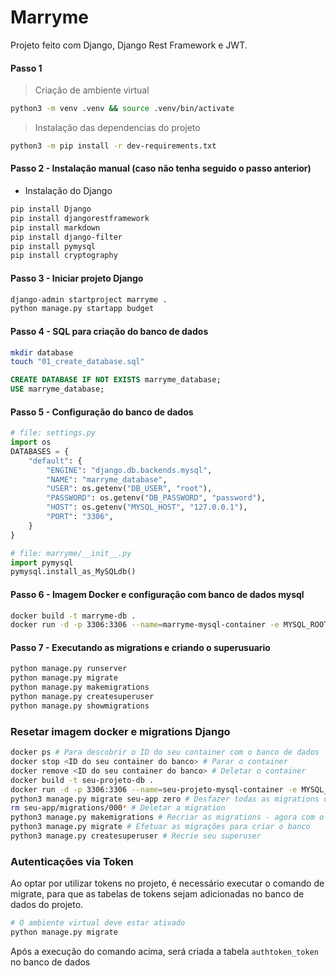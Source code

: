 # Marryme

Projeto feito com Django, Django Rest Framework e JWT.

#### Passo 1
> Criação de ambiente virtual
```bash
python3 -m venv .venv && source .venv/bin/activate
```

> Instalação das dependencias do projeto
```bash
python3 -m pip install -r dev-requirements.txt
```


#### Passo 2 - Instalação manual (caso não tenha seguido o passo anterior)
- Instalação do Django
```bash
pip install Django
pip install djangorestframework
pip install markdown
pip install django-filter
pip install pymysql
pip install cryptography
```

#### Passo 3 - Iniciar projeto Django
```bash
django-admin startproject marryme .
python manage.py startapp budget
```

#### Passo 4 - SQL para criação do banco de dados
```bash
mkdir database
touch "01_create_database.sql"
```

```sql
CREATE DATABASE IF NOT EXISTS marryme_database;
USE marryme_database;
```

#### Passo 5 - Configuração do banco de dados

```python
# file: settings.py
import os
DATABASES = {
    "default": {
        "ENGINE": "django.db.backends.mysql",
        "NAME": "marryme_database",
        "USER": os.getenv("DB_USER", "root"),
        "PASSWORD": os.getenv("DB_PASSWORD", "password"),
        "HOST": os.getenv("MYSQL_HOST", "127.0.0.1"),
        "PORT": "3306",
    }
}
```

```python
# file: marryme/__init__.py
import pymysql
pymysql.install_as_MySQLdb()
```

#### Passo 6 - Imagem Docker e configuração com banco de dados mysql
```bash
docker build -t marryme-db .
docker run -d -p 3306:3306 --name=marryme-mysql-container -e MYSQL_ROOT_PASSWORD=password -e MYSQL_DATABASE=marryme_database marryme-db
```


#### Passo 7 - Executando as migrations e criando o superusuario
```bash
python manage.py runserver
python manage.py migrate
python manage.py makemigrations
python manage.py createsuperuser
python manage.py showmigrations
```

### Resetar imagem docker e migrations Django
```bash
docker ps # Para descobrir o ID do seu container com o banco de dados
docker stop <ID do seu container do banco> # Parar o container
docker remove <ID do seu container do banco> # Deletar o container
docker build -t seu-projeto-db .
docker run -d -p 3306:3306 --name=seu-projeto-mysql-container -e MYSQL_ROOT_PASSWORD=password -e MYSQL_DATABASE=seu-projeto_database marryme-db # Recriar o container
python3 manage.py migrate seu-app zero # Desfazer todas as migrations do app budget
rm seu-app/migrations/000* # Deletar a migration
python3 manage.py makemigrations # Recriar as migrations - agora com o campo user
python3 manage.py migrate # Efetuar as migrações para criar o banco
python3 manage.py createsuperuser # Recrie seu superuser

```


### Autenticações via Token

Ao optar por utilizar tokens no projeto, é necessário executar o comando de migrate, para que as tabelas de tokens sejam adicionadas no banco de dados do projeto.

```bash
# O ambiente virtual deve estar ativado
python manage.py migrate
```

Após a execução do comando acima, será criada a tabela `authtoken_token` no banco de dados